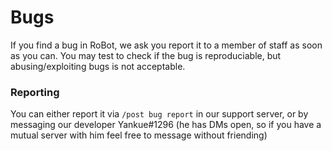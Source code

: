 # Bugs
If you find a bug in RoBot, we ask you report it to a member of staff as soon as you can. You may test to check if the bug is 
reproduciable, but abusing/exploiting bugs is not acceptable.

### Reporting
You can either report it via `/post bug report` in our support server, or by messaging our developer Yankue#1296 (he has DMs open, so if 
you have a mutual server with him feel free to message without friending)